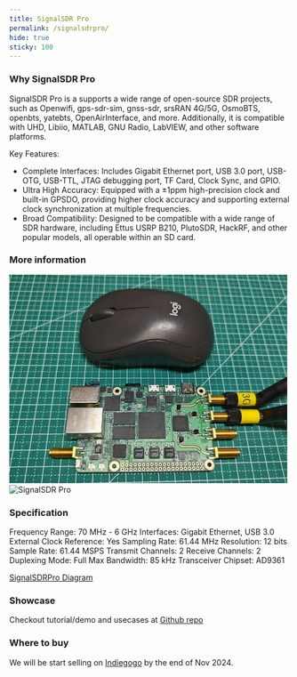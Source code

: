 ```yaml
---
title: SignalSDR Pro
permalink: /signalsdrpro/
hide: true
sticky: 100
---
```


### Why SignalSDR Pro

SignalSDR Pro is a supports a wide range of open-source SDR projects, such as Openwifi, gps-sdr-sim, gnss-sdr, srsRAN 4G/5G, OsmoBTS, openbts, yatebts, OpenAirInterface, and more. Additionally, it is compatible with UHD, Libiio, MATLAB, GNU Radio, LabVIEW, and other software platforms.

Key Features:
- Complete Interfaces: Includes Gigabit Ethernet port, USB 3.0 port, USB-OTG, USB-TTL, JTAG debugging port, TF Card, Clock Sync, and GPIO.
- Ultra High Accuracy: Equipped with a ±1ppm high-precision clock and built-in GPSDO, providing higher clock accuracy and supporting external clock synchronization at multiple frequencies.
- Broad Compatibility: Designed to be compatible with a wide range of SDR hardware, including Ettus USRP B210, PlutoSDR, HackRF, and other popular models, all operable within an SD card.

### More information

![SignalSDRPro Actual Size](https://github.com/signalens/theme.signalens.com/blob/master/images/rsignalSDRPro_actual.jpg?raw=true)
![SignalSDR Pro](https://github.com/signalens/signalsdrpro_docs/blob/main/img/readme/signalsdrpro_naked.jpg?raw=true)

### Specification

Frequency Range: 70 MHz - 6 GHz
Interfaces: Gigabit Ethernet, USB 3.0
External Clock Reference: Yes
Sampling Rate: 61.44 MHz
Resolution: 12 bits
Sample Rate: 61.44 MSPS
Transmit Channels: 2
Receive Channels: 2
Duplexing Mode: Full
Max Bandwidth: 85 kHz
Transceiver Chipset: AD9361

[SignalSDRPro Diagram](https://github.com/signalens/theme.signalens.com/blob/master/images/signalsdrpro_logic.png?raw=true)

### Showcase

Checkout tutorial/demo and usecases at [Github repo](https://github.com/signalens/signalsdrpro)

### Where to buy

We will be start selling on [Indiegogo](https://www.indiegogo.com/) by the end of Nov 2024.
